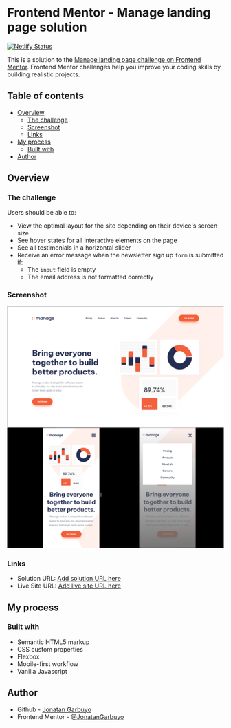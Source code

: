 # Frontend Mentor - Manage landing page solution

[![Netlify Status](https://api.netlify.com/api/v1/badges/28f8caa9-fccb-45b2-97d0-0ee4846fd5f1/deploy-status)](https://app.netlify.com/sites/manage-landing-page-f/deploys)

This is a solution to the [Manage landing page challenge on Frontend Mentor](https://www.frontendmentor.io/challenges/manage-landing-page-SLXqC6P5). Frontend Mentor challenges help you improve your coding skills by building realistic projects.

## Table of contents

- [Overview](#overview)
  - [The challenge](#the-challenge)
  - [Screenshot](#screenshot)
  - [Links](#links)
- [My process](#my-process)
  - [Built with](#built-with)
- [Author](#author)

## Overview

### The challenge

Users should be able to:

- View the optimal layout for the site depending on their device's screen size
- See hover states for all interactive elements on the page
- See all testimonials in a horizontal slider
- Receive an error message when the newsletter sign up `form` is submitted if:
  - The `input` field is empty
  - The email address is not formatted correctly

### Screenshot

![screenshot](./screenshot.png)
![screenshot-mobile](./screenshot-mobile.png)

### Links

- Solution URL: [Add solution URL here](https://github.com/JonatanGarbuyo/frontendmentor/tree/main/manage-landing-page-master)
- Live Site URL: [Add live site URL here](https://manage-landing-page-f.netlify.app/)

## My process

### Built with

- Semantic HTML5 markup
- CSS custom properties
- Flexbox
- Mobile-first workflow
- Vanilla Javascript

## Author

- Github - [Jonatan Garbuyo](https://github.com/JonatanGarbuyo)
- Frontend Mentor - [@JonatanGarbuyo](https://www.frontendmentor.io/profile/JonatanGarbuyo)
